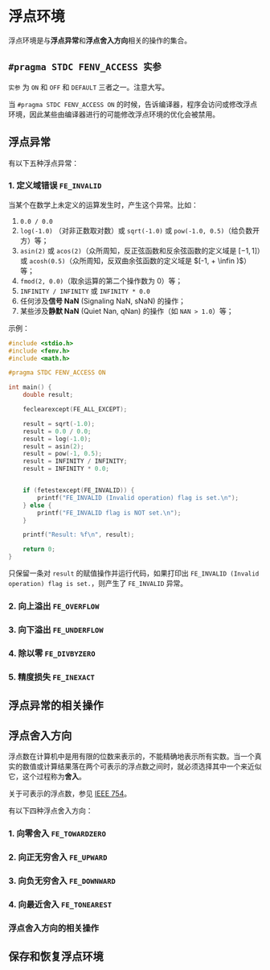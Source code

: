 # 浮点环境

浮点环境是与**浮点异常**和**浮点舍入方向**相关的操作的集合。

## `#pragma STDC FENV_ACCESS 实参`

`实参` 为 `ON` 和 `OFF` 和 `DEFAULT` 三者之一。注意大写。

当 `#pragma STDC FENV_ACCESS ON` 的时候，告诉编译器，程序会访问或修改浮点环境，因此某些由编译器进行的可能修改浮点环境的优化会被禁用。

## 浮点异常

有以下五种浮点异常：

### 1. 定义域错误 `FE_INVALID`

当某个在数学上未定义的运算发生时，产生这个异常。比如：

1. `0.0 / 0.0`
2. `log(-1.0)` （对非正数取对数）或 `sqrt(-1.0)` 或 `pow(-1.0, 0.5)`（给负数开方）等；
3. `asin(2)` 或 `acos(2)`（众所周知，反正弦函数和反余弦函数的定义域是 $[-1,1]$）或 `acosh(0.5)`（众所周知，反双曲余弦函数的定义域是 $[-1, + \infin )$）等；
4. `fmod(2, 0.0)`（取余运算的第二个操作数为 0）等；
5. `INFINITY / INFINITY` 或 `INFINITY * 0.0`
6. 任何涉及**信号 NaN** (Signaling NaN, sNaN) 的操作；
7. 某些涉及**静默 NaN** (Quiet Nan, qNan) 的操作（如 `NAN > 1.0`）等；

示例：

```c
#include <stdio.h>
#include <fenv.h>
#include <math.h>

#pragma STDC FENV_ACCESS ON

int main() {
    double result;

    feclearexcept(FE_ALL_EXCEPT);

    result = sqrt(-1.0);
    result = 0.0 / 0.0;
    result = log(-1.0);
    result = asin(2);
    result = pow(-1, 0.5);
    result = INFINITY / INFINITY;
    result = INFINITY * 0.0;


    if (fetestexcept(FE_INVALID)) {
        printf("FE_INVALID (Invalid operation) flag is set.\n");
    } else {
        printf("FE_INVALID flag is NOT set.\n");
    }

    printf("Result: %f\n", result);

    return 0;
}
```

只保留一条对 `result` 的赋值操作并运行代码，如果打印出 `FE_INVALID (Invalid operation) flag is set.`，则产生了 `FE_INVALID` 异常。

### 2. 向上溢出 `FE_OVERFLOW`

### 3. 向下溢出 `FE_UNDERFLOW`

### 4. 除以零 `FE_DIVBYZERO`

### 5. 精度损失 `FE_INEXACT`

## 浮点异常的相关操作

## 浮点舍入方向

浮点数在计算机中是用有限的位数来表示的，不能精确地表示所有实数。当一个真实的数值或计算结果落在两个可表示的浮点数之间时，就必须选择其中一个来近似它，这个过程称为**舍入**。

关于可表示的浮点数，参见 [IEEE 754](/教程/番外/1_IEEE754.md)。

有以下四种浮点舍入方向：

### 1. 向零舍入 `FE_TOWARDZERO`

### 2. 向正无穷舍入 `FE_UPWARD`

### 3. 向负无穷舍入 `FE_DOWNWARD`

### 4. 向最近舍入 `FE_TONEAREST`

### 浮点舍入方向的相关操作

## 保存和恢复浮点环境
